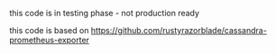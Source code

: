 this code is in testing phase - not production ready

this code is based on https://github.com/rustyrazorblade/cassandra-prometheus-exporter
